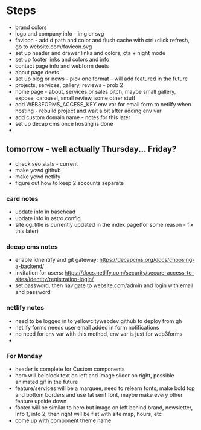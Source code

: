 # Steps

- brand colors
- logo and company info - img or svg
- favicon - add d path and color and flush cache with ctrl+click refresh, go to website.com/favicon.svg
- set up header and drawer links and colors, cta + night mode
- set up footer links and colors and info
- contact page info and webform deets
- about page deets
- set up blog or news - pick one format - will add featured in the future
- projects, services, gallery, reviews - prob 2
- home page - about, services or sales pitch, maybe small gallery, expose, carousel, small review, some other stuff
- add WEB3FORMS_ACCESS_KEY env var for email form to netlify when hosting - rebuild project and wait a bit after adding env var
- add custom domain name - notes for this later
- set up decap cms once hosting is done
-

## tomorrow - well actually Thursday... Friday?

- check seo stats - current
- make ycwd github
- make ycwd netlify
- figure out how to keep 2 accounts separate

### card notes

- update info in basehead
- update info in astro.config
- site og_title is currently updated in the index page(for some reason - fix this later)

### decap cms notes

- enable idnentify and git gateway: https://decapcms.org/docs/choosing-a-backend/
- invitation for users: https://docs.netlify.com/security/secure-access-to-sites/identity/registration-login/
- set password, then navigate to website.com/admin and login with email and password

### netlify notes

- need to be logged in to yellowcitywebdev github to deploy from gh
- netlify forms needs user email added in form notifications
- no need for env var with this method, env var is just for web3forms
-

### For Monday

- header is complete for Custom components
- hero will be block text on left and image slider on right, possible animated gif in the future
- feature/services will be a marquee, need to relearn fonts, make bold top and bottom borders and use fat serif font, maybe make every other feature upside down
- footer will be similar to hero but image on left behind brand, newsletter, info 1, info 2, then right will be flat with site map, hours, etc
- come up with component theme name
